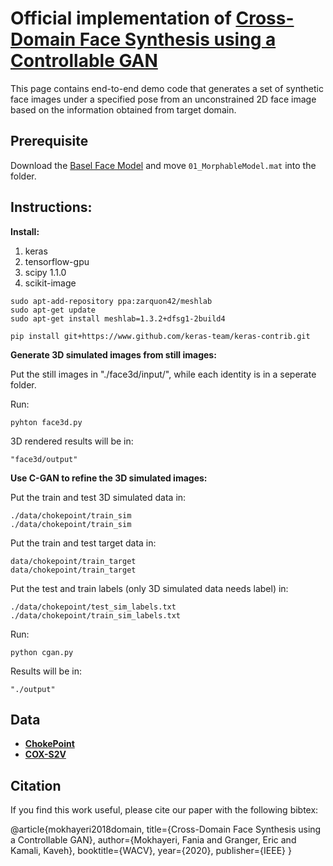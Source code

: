 Official implementation of  **[Cross-Domain Face Synthesis using a Controllable GAN](http://openaccess.thecvf.com/content_WACV_2020/html/Mokhayeri_Cross-Domain_Face_Synthesis_using_a_Controllable_GAN_WACV_2020_paper.html)**
===========

This page contains end-to-end demo code that generates a set of synthetic face images under a specified pose from an unconstrained 2D face image based on the information obtained from target domain.  

## Prerequisite

Download the [Basel Face Model](https://faces.dmi.unibas.ch/bfm/) and move `01_MorphableModel.mat` into the folder.

## Instructions:
__Install:__
1. keras
2. tensorflow-gpu
3. scipy 1.1.0
4. scikit-image

```
sudo apt-add-repository ppa:zarquon42/meshlab
sudo apt-get update
sudo apt-get install meshlab=1.3.2+dfsg1-2build4
```

```
pip install git+https://www.github.com/keras-team/keras-contrib.git
```

__Generate 3D simulated images from still images:__

Put the still images in "./face3d/input/", while each identity is in a seperate folder.

Run:
```
pyhton face3d.py
```
3D rendered results will be in:

```
"face3d/output"
```

__Use C-GAN to refine the 3D simulated images:__

Put the train and test 3D simulated data in:
```
./data/chokepoint/train_sim
./data/chokepoint/train_sim
```

Put the train and test target data in:
```
data/chokepoint/train_target
data/chokepoint/train_target
```

Put the test and train labels (only 3D simulated data needs label) in:

```
./data/chokepoint/test_sim_labels.txt
./data/chokepoint/train_sim_labels.txt
```

Run:
```
python cgan.py
```

Results will be in:
```
"./output"
```

## Data

- **[ChokePoint](http://arma.sourceforge.net/chokepoint/)** 
- **[COX-S2V](http://vipl.ict.ac.cn/view_database.php?id=3)** 

## Citation

If you find this work useful, please cite our paper with the following bibtex:

@article{mokhayeri2018domain,
  title={Cross-Domain Face Synthesis using a Controllable GAN},
  author={Mokhayeri, Fania and Granger, Eric and Kamali, Kaveh},
  booktitle={WACV},
  year={2020},
  publisher={IEEE}
}


